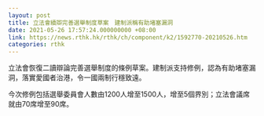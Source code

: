 ```yaml
---
layout: post
title: 立法會續辯完善選舉制度草案　建制派稱有助堵塞漏洞
date: 2021-05-26 17:57:24.000000000 +08:00
link: https://news.rthk.hk/rthk/ch/component/k2/1592770-20210526.htm
categories: rthk
---
```


立法會恢復二讀辯論完善選舉制度的條例草案。建制派支持修例，認為有助堵塞漏洞，落實愛國者治港，令一國兩制行穩致遠。

今次修例包括選舉委員會人數由1200人增至1500人，增至5個界別；立法會議席就由70席增至90席。
